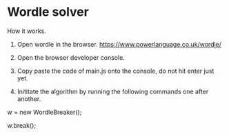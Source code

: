 # Wordle solver

How it works.

1. Open wordle in the browser. https://www.powerlanguage.co.uk/wordle/

2. Open the browser developer console. 

3. Copy paste the code of main.js onto the console, do not hit enter just yet.

4. Inititate the algorithm by running the following commands one after another.

w = new WordleBreaker();

w.break();
